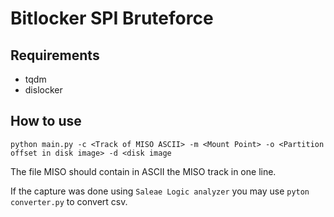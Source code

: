 # Bitlocker SPI Bruteforce

## Requirements 
- tqdm
- dislocker

## How to use
``python main.py -c <Track of MISO ASCII> -m <Mount Point> -o <Partition offset in disk image> -d <disk image``

The file MISO should contain in ASCII the MISO track in one line. 

If the capture was done using ``Saleae Logic analyzer`` you may use ``pyton converter.py`` to convert csv.

